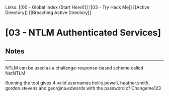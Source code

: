 Links: [[00 - Global Index (Start Here!)]] [[03 - Try Hack Me]] [[Active Directory]] [[Breaching Active Directory]]

# [03 - NTLM Authenticated Services]
## Notes
---
NTLM can be used as a challenge-response-based scheme called NetNTLM

Running the tool gives 4 valid usernames
hollie.powell, heather.smith, gordon.stevens and georgina.edwards with the password of Changeme123